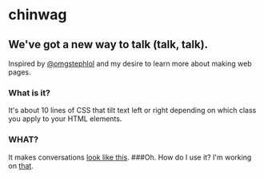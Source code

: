 chinwag
=========
We've got a new way to talk (talk, talk).
---------
Inspired by [@omgstephlol](https://twitter.com/omgstephlol/status/417507603695276032) and my desire to learn more about making web pages.

### What is it?
It's about 10 lines of CSS that tilt text left or right depending on which class you apply to your HTML elements.
### WHAT?
It makes conversations [look like this](http://jsfiddle.net/wCDar/2/embedded/result/).
###Oh. How do I use it?
I'm working on [that](http://origamike.github.io/chinwag).